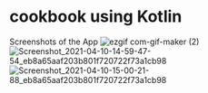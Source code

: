 # cookbook using Kotlin
Screenshots of the App
![ezgif com-gif-maker (2)](https://user-images.githubusercontent.com/64951609/114265234-510d2380-9a0d-11eb-8e77-d2458a385679.gif)
![Screenshot_2021-04-10-14-59-47-54_eb8a65aaf203b801f720722f73a1cb98](https://user-images.githubusercontent.com/64951609/114265307-b6f9ab00-9a0d-11eb-97ed-384f2ab82eac.png)
![Screenshot_2021-04-10-15-00-21-88_eb8a65aaf203b801f720722f73a1cb98](https://user-images.githubusercontent.com/64951609/114265311-b95c0500-9a0d-11eb-9ee3-58c01631b1b3.png)

